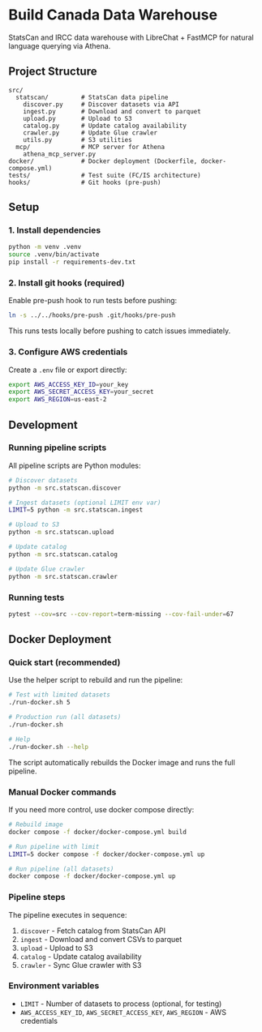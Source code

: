 # Build Canada Data Warehouse

StatsCan and IRCC data warehouse with LibreChat + FastMCP for natural language querying via Athena.

## Project Structure

```
src/
  statscan/         # StatsCan data pipeline
    discover.py     # Discover datasets via API
    ingest.py       # Download and convert to parquet
    upload.py       # Upload to S3
    catalog.py      # Update catalog availability
    crawler.py      # Update Glue crawler
    utils.py        # S3 utilities
  mcp/              # MCP server for Athena
    athena_mcp_server.py
docker/             # Docker deployment (Dockerfile, docker-compose.yml)
tests/              # Test suite (FC/IS architecture)
hooks/              # Git hooks (pre-push)
```

## Setup

### 1. Install dependencies

```bash
python -m venv .venv
source .venv/bin/activate
pip install -r requirements-dev.txt
```

### 2. Install git hooks (required)

Enable pre-push hook to run tests before pushing:

```bash
ln -s ../../hooks/pre-push .git/hooks/pre-push
```

This runs tests locally before pushing to catch issues immediately.

### 3. Configure AWS credentials

Create a `.env` file or export directly:

```bash
export AWS_ACCESS_KEY_ID=your_key
export AWS_SECRET_ACCESS_KEY=your_secret
export AWS_REGION=us-east-2
```

## Development

### Running pipeline scripts

All pipeline scripts are Python modules:

```bash
# Discover datasets
python -m src.statscan.discover

# Ingest datasets (optional LIMIT env var)
LIMIT=5 python -m src.statscan.ingest

# Upload to S3
python -m src.statscan.upload

# Update catalog
python -m src.statscan.catalog

# Update Glue crawler
python -m src.statscan.crawler
```

### Running tests

```bash
pytest --cov=src --cov-report=term-missing --cov-fail-under=67
```

## Docker Deployment

### Quick start (recommended)

Use the helper script to rebuild and run the pipeline:

```bash
# Test with limited datasets
./run-docker.sh 5

# Production run (all datasets)
./run-docker.sh

# Help
./run-docker.sh --help
```

The script automatically rebuilds the Docker image and runs the full pipeline.

### Manual Docker commands

If you need more control, use docker compose directly:

```bash
# Rebuild image
docker compose -f docker/docker-compose.yml build

# Run pipeline with limit
LIMIT=5 docker compose -f docker/docker-compose.yml up

# Run pipeline (all datasets)
docker compose -f docker/docker-compose.yml up
```

### Pipeline steps

The pipeline executes in sequence:
1. `discover` - Fetch catalog from StatsCan API
2. `ingest` - Download and convert CSVs to parquet
3. `upload` - Upload to S3
4. `catalog` - Update catalog availability
5. `crawler` - Sync Glue crawler with S3

### Environment variables

- `LIMIT` - Number of datasets to process (optional, for testing)
- `AWS_ACCESS_KEY_ID`, `AWS_SECRET_ACCESS_KEY`, `AWS_REGION` - AWS credentials
